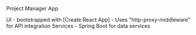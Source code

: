 Project Manager App

UI - bootstrapped with [Create React App]
	- Uses "http-proxy-middleware" for API integration
Services - Spring Boot for data services